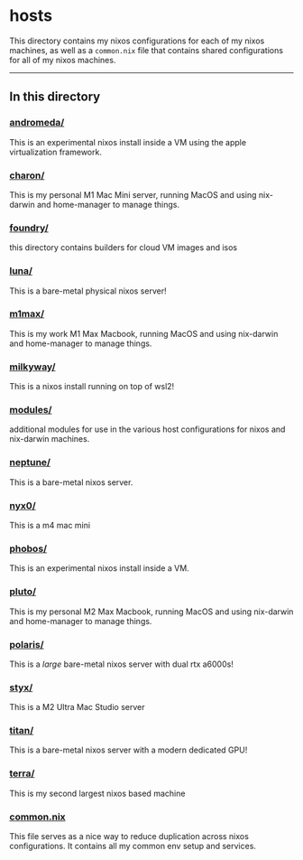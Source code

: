 # hosts

This directory contains my nixos configurations for each of my nixos machines, as well as a `common.nix` file that contains shared configurations for all of my nixos machines.

---

## In this directory

### [andromeda/](./andromeda)

This is an experimental nixos install inside a VM using the apple virtualization framework.

### [charon/](./charon)

This is my personal M1 Mac Mini server, running MacOS and using nix-darwin and home-manager to manage things.

### [foundry/](./foundry/)

this directory contains builders for cloud VM images and isos

### [luna/](./luna)

This is a bare-metal physical nixos server!

### [m1max/](./m1max)

This is my work M1 Max Macbook, running MacOS and using nix-darwin and home-manager to manage things.

### [milkyway/](./milkyway/)

This is a nixos install running on top of wsl2!

### [modules/](./modules)

additional modules for use in the various host configurations for nixos and nix-darwin machines.

### [neptune/](./neptune)

This is a bare-metal nixos server.

### [nyx0/](./nyx0)

This is a m4 mac mini

### [phobos/](./phobos)

This is an experimental nixos install inside a VM.

### [pluto/](./pluto)

This is my personal M2 Max Macbook, running MacOS and using nix-darwin and home-manager to manage things.

### [polaris/](./polaris)

This is a _large_ bare-metal nixos server with dual rtx a6000s!

### [styx/](./styx)

This is a M2 Ultra Mac Studio server

### [titan/](./titan)

This is a bare-metal nixos server with a modern dedicated GPU!

### [terra/](./terra)

This is my second largest nixos based machine

### [common.nix](./common.nix)

This file serves as a nice way to reduce duplication across nixos configurations. It contains all my common env setup and services.
